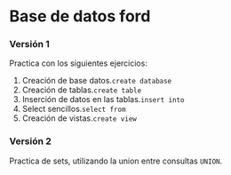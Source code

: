 <h1>Base de datos ford</h1>
<h3>Versión 1</h3>
Practica con los siguientes ejercicios:

1. Creación de base datos.<code>create database</code>
2. Creación de tablas.<code>create table</code>
3. Inserción de datos en las tablas.<code>insert into</code>
4. Select sencillos.<code>select from</code>
5. Creación de vistas.<code>create view</code>

<h3>Versión 2</h3>
Practica de sets, utilizando la union entre consultas <code>UNION</code>.


